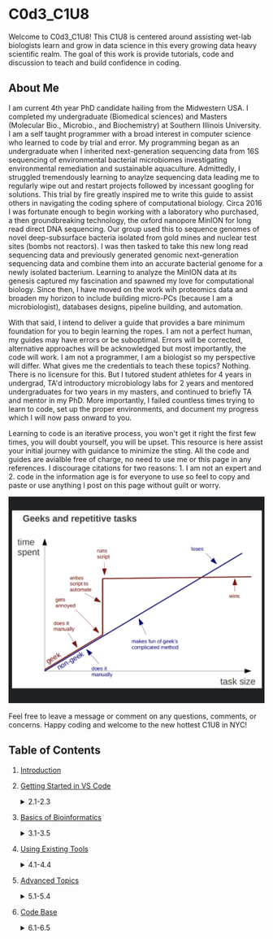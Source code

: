 # C0d3_C1U8

Welcome to C0d3_C1U8! This C1U8 is centered around assisting wet-lab biologists learn and grow in data science in this every growing data heavy scientific realm. The goal of this work is provide tutorials, code and discussion to teach and build confidence in coding.

## About Me

I am current 4th year PhD candidate hailing from the Midwestern USA. I completed my undergraduate (Biomedical sciences) and Masters (Molecular Bio., Microbio., and Biochemistry) at Southern Illinois University. I am a self taught programmer with a broad interest in computer science who learned to code by trial and error. My programming began as an undergraduate when I inherited next-generation sequencing data from 16S sequencing of environmental bacterial microbiomes investigating environmental remediation and sustainable aquaculture. Admittedly, I struggled tremendously learning to anaylze sequencing data leading me to regularly wipe out and restart projects followed by incessant googling for solutions. This trial by fire greatly inspired me to write this guide to assist others in navigating the coding sphere of computational biology. Circa 2016 I was fortunate enough to begin working with a laboratory who purchased, a then groundbreaking technology, the oxford nanopore MinION for long read direct DNA sequencing. Our group used this to sequence genomes of novel deep-subsurface bacteria isolated from gold mines and nuclear test sites (bombs not reactors). I was then tasked to take this new long read sequencing data and previously generated genomic next-generation sequencing data and combine them into an accurate bacterial genome for a newly isolated bacterium. Learning to analyze the MinION data at its genesis captured my fascination and spawned my love for computational biology. Since then, I have moved on the work wih proteomics data and broaden my horizon to include building micro-PCs (because I am a microbiologist), databases designs, pipeline building, and automation.

With that said, I intend to deliver a guide that provides a bare minimum foundation for you to begin learning the ropes. I am not a perfect human, my guides may have errors or be suboptimal. Errors will be corrected, alternative approaches will be acknowledged but most importantly, the code will work. I am not a programmer, I am a biologist so my perspective will differ. What gives me the credentials to teach these topics? Nothing. There is no licensure for this. But I tutored student athletes for 4 years in undergrad, TA'd introductory microbiology labs for 2 years and mentored undergraduates for two years in my masters, and continued to briefly TA and mentor in my PhD. More importantly, I failed countless times trying to learn to code, set up the proper environments, and document my progress which I will now pass onward to you.

Learning to code is an iterative process, you won't get it right the first few times, you will doubt yourself, you will be upset. This resource is here assist your initial journey with guidance to minimize the sting. All the code and guides are avialble free of charge, no need to use me or this page in any references. I discourage citations for two reasons: 1. I am not an expert and 2. code in the information age is for everyone to use so feel to copy and paste or use anything I post on this page without guilt or worry.

![](./.images/main/GeeksLearning.jpeg)

Feel free to leave a message or comment on any questions, comments, or concerns. Happy coding and welcome to the new hottest C1U8 in NYC!

## Table of Contents

1. [Introduction]()<br>

2. [Getting Started in VS Code](./Getting%20Started%20in%20VS%20Code/SwitchingFromR/Introduction.md)<br><details><summary>2.1-2.3</summary>
   2.1. [Switching from RStudio to VS Code](./Getting%20Started%20in%20VS%20Code/SwitchingFromR/Introduction.md)<br>
   2.2. [Setting up Python in VS Code]()<br>
   2.3. [Other recommended VS Code Extenstions]()<br>
   </details>
3. [Basics of Bioinformatics]()<br><details><summary>3.1-3.5</summary>
   3.1. [Understanding File Types and Formats]()<br>
   3.2. [File Import]()<br>
   3.3. [Data Cleaning and Organizing]()<br>
   3.4. [Summarizing Data]()<br>
   3.5. [Functions, Loops, Decorators]()<br>
   </details>
4. [Using Existing Tools]()<br><details><summary>4.1-4.4</summary>
   4.1. [Command Line Tools and BASH]()<br>
   4.2. [Read Alignment]()<br>
   4.3. [Short and Long Read DNA Sequencing]()<br>
   4.4. [Bacterial Genome Assembly]()<br>
   </details>
5. [Advanced Topics]()<br><details><summary>5.1-5.4</summary>
   5.1. [Automation and Scripting]()<br>
   5.2. [Database Management]()<br>
   5.3. [Building a Custom Computer Cluster]()<br>
   5.4. [Building a Data Dashboard]()<br>
   </details>
6. [Code Base]()<br><details><summary>6.1-6.5</summary>
   6.1. [Manipulating Text]()<br>
   6.2. [Filtering Data]()<br>
   6.3. [Parsing Data]()<br>
   6.4. [Quality of Life]()<br>
   6.5. [Solving Annoyances]()<br>
   </details>
